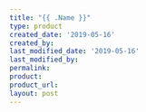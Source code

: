 ```yaml
---
title: "{{ .Name }}"
type: product
created_date: '2019-05-16'
created_by: 
last_modified_date: '2019-05-16'
last_modified_by: 
permalink: 
product: 
product_url: 
layout: post
---
```


